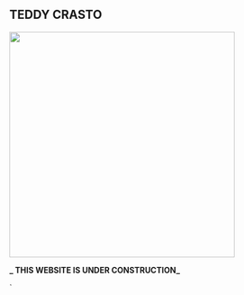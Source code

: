## TEDDY CRASTO

<img src="http://wallpapercave.com/wp/yxedRFW.jpg" width="400">



**_ THIS WEBSITE IS UNDER CONSTRUCTION_**


`
